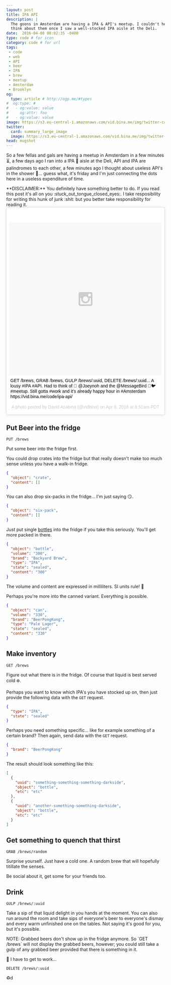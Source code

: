 ```yaml
---
layout: post
title: IPA API
description: |
  The goons in Amsterdam are having a IPA & API's meetup. I couldn't help but
  think about them once I saw a well-stocked IPA aisle at the Deli.
date:  2016-04-08 08:02:35 -0400
type: code # for icon
category: code # for url
tags:
 - code
 - web
 - API
 - beer
 - IPA
 - brew
 - meetup
 - Amsterdam
 - Brooklyn
og:
  type: article # http://ogp.me/#types
#  og:type: #
#   - og:value: value
#     og:attr: foo
#   - og:value: value
image: https://s3.eu-central-1.amazonaws.com/vid.bina.me/img/twitter-cards/ipas.png
twitter:
  card: summary_large_image
  image: https://s3.eu-central-1.amazonaws.com/vid.bina.me/img/twitter-cards/ipas.png
head: mugshot
---
```


So a few fellas and gals are having a meetup in Amsterdam in a few minutes
:hourglass_flowing_sand:, a few days ago I ran into a IPA :beers: aisle at the
Deli, API and IPA are palindromes to each other, a few minutes ago I thought
about useless API's in the shower :shower:... guess what, it's friday and I'm
just connecting the dots here in a useless expenditure of time.

<div class="element note">
**DISCLAIMER:** You definitely have something better to do. If you read this
post it's all on you :stuck_out_tongue_closed_eyes:. I take resposibility for
writing this hunk of junk :shit: but you better take responsibility for reading
it.
</div>

<div class="element instagram">
<blockquote class="instagram-media" data-instgrm-captioned data-instgrm-version="6" style=" background:#FFF; border:0; border-radius:3px; box-shadow:0 0 1px 0 rgba(0,0,0,0.5),0 1px 10px 0 rgba(0,0,0,0.15); margin: 1px; max-width:658px; padding:0; width:99.375%; width:-webkit-calc(100% - 2px); width:calc(100% - 2px);"><div style="padding:8px;"> <div style=" background:#F8F8F8; line-height:0; margin-top:40px; padding:50.0% 0; text-align:center; width:100%;"> <div style=" background:url(data:image/png;base64,iVBORw0KGgoAAAANSUhEUgAAACwAAAAsCAMAAAApWqozAAAAGFBMVEUiIiI9PT0eHh4gIB4hIBkcHBwcHBwcHBydr+JQAAAACHRSTlMABA4YHyQsM5jtaMwAAADfSURBVDjL7ZVBEgMhCAQBAf//42xcNbpAqakcM0ftUmFAAIBE81IqBJdS3lS6zs3bIpB9WED3YYXFPmHRfT8sgyrCP1x8uEUxLMzNWElFOYCV6mHWWwMzdPEKHlhLw7NWJqkHc4uIZphavDzA2JPzUDsBZziNae2S6owH8xPmX8G7zzgKEOPUoYHvGz1TBCxMkd3kwNVbU0gKHkx+iZILf77IofhrY1nYFnB/lQPb79drWOyJVa/DAvg9B/rLB4cC+Nqgdz/TvBbBnr6GBReqn/nRmDgaQEej7WhonozjF+Y2I/fZou/qAAAAAElFTkSuQmCC); display:block; height:44px; margin:0 auto -44px; position:relative; top:-22px; width:44px;"></div></div> <p style=" margin:8px 0 0 0; padding:0 4px;"> <a href="https://www.instagram.com/p/BD8eeI-S0OD/" style=" color:#000; font-family:Arial,sans-serif; font-size:14px; font-style:normal; font-weight:normal; line-height:17px; text-decoration:none; word-wrap:break-word;" target="_blank">GET /brews, GRAB /brews, GULP /brews/:uuid, DELETE /brews/:uuid... A lousy #IPA #API. Had to think of 🍻 @Joeynoh and the @MessageBird 📨🐦 #meetup. Still gotta #work and it&#39;s already happy hour in #Amsterdam https://vid.bina.me/code/ipa-api/</a></p> <p style=" color:#c9c8cd; font-family:Arial,sans-serif; font-size:14px; line-height:17px; margin-bottom:0; margin-top:8px; overflow:hidden; padding:8px 0 7px; text-align:center; text-overflow:ellipsis; white-space:nowrap;">A photo posted by David Asabina (@vidbina) on <time style=" font-family:Arial,sans-serif; font-size:14px; line-height:17px;" datetime="2016-04-08T15:51:07+00:00">Apr 8, 2016 at 8:51am PDT</time></p></div></blockquote> <script async defer src="//platform.instagram.com/en_US/embeds.js"></script>
</div>

## Put Beer into the fridge

    PUT /brews

Put some beer into the fridge first.

You could drop crates into the fridge but that really doesn't make too much
sense unless you have a walk-in fridge.

```json
{
  "object": "crate",
  "content": []
}
```

You can also drop six-packs in the fridge... I'm just saying :smirk:.

```json
{
  "object": "six-pack",
  "content": []
}
```

Just put single [bottles](https://en.wikipedia.org/wiki/Beer_bottle) into the
fridge if you take this seriously. You'll get more packed in there.

```json
{
  "object": "bottle",
  "volume": "300",
  "brand": "Backyard Brew",
  "type": "IPA",
  "state": "sealed",
  "content": "300"
}
```

The volume and content are expressed in milliliters. SI units rule! :metal:

Perhaps you're more into the canned variant. Everything is possible.

```json
{
  "object": "can",
  "volume": "330",
  "brand": "BeerPongKong",
  "type": "Pale Lager",
  "state": "sealed",
  "content": "330"
}
```

## Make inventory

    GET /brews

Figure out what there is in the fridge. Of course that liquid is best served
cold :snowflake:.

Perhaps you want to know which IPA's you have stocked up on, then just provide
the following data with the `GET` request.

```json
{
  "type": "IPA",
  "state": "sealed"
}
```

Perhaps you need something specific... like for example something of a certain
brand? Then again, send data with the `GET` request.

```json
{
  "brand": "BeerPongKong"
}
```

The result should look something like this:

```json
[
  {
    "uuid": "something-something-something-darkside",
    "object": "bottle",
    "etc": "etc"
  },
  {
    "uuid": "another-something-something-darkside",
    "object": "bottle",
    "etc": "etc"
  }
]
```


## Get something to quench that thirst

    GRAB /brews/random

Surprise yourself. Just have a cold one. A random brew that will hopefully
titillate the senses.

Be social about it, get some for your friends too.

## Drink

    GULP /brews/:uuid

Take a sip of that liquid delight in you hands at the moment. You can also run
around the room and take sips of everyone's beer to everyone's dismay and
every warm unfinished one on the tables. Not saying it's good for you, but it's
possible.

<div class="element note">
NOTE: Grabbed beers don't show up in the fridge anymore. So `GET /brews` will
not display the grabbed beers, however; you could still take a gulp of any
grabbed beer provided that there is something in it.
</div>

:shit: I have to get to work...

    DELETE /brews/:uuid

:recycle:d
